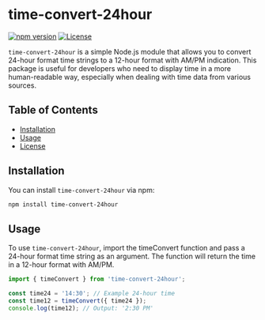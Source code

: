 # time-convert-24hour

[![npm version](https://img.shields.io/npm/v/time-convert-24hour.svg)](https://www.npmjs.com/package/time-convert-24hour)
[![License](https://img.shields.io/badge/license-MIT-blue.svg)](https://github.com/yourusername/time-convert-24hour/blob/main/LICENSE)

`time-convert-24hour` is a simple Node.js module that allows you to convert 24-hour format time strings to a 12-hour format with AM/PM indication. This package is useful for developers who need to display time in a more human-readable way, especially when dealing with time data from various sources.

## Table of Contents
- [Installation](#installation)
- [Usage](#usage)
- [License](#license)

## Installation

You can install `time-convert-24hour` via npm:

```bash
npm install time-convert-24hour
```
## Usage
To use `time-convert-24hour`, import the timeConvert function and pass a 24-hour format time string as an argument. The function will return the time in a 12-hour format with AM/PM.

```js
import { timeConvert } from 'time-convert-24hour';

const time24 = '14:30'; // Example 24-hour time
const time12 = timeConvert({ time24 });
console.log(time12); // Output: '2:30 PM'
```


